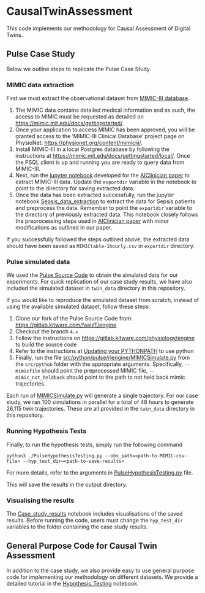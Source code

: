 # CausalTwinAssessment
This code implements our methodology for Causal Assessment of Digital Twins.  

## Pulse Case Study
Below we outline steps to replicate the Pulse Case Study.

### MIMIC data extraction
First we must extract the observational dataset from [MIMIC-III database](https://mimic.mit.edu/).   

1. The MIMIC data contains detailed medical information and as such, the access to MIMIC must be requested as detailed on https://mimic.mit.edu/docs/gettingstarted/.
2. Once your application to access MIMIC has been approved, you will be granted access to the ‘MIMIC-III Clinical Database’ project page on PhysioNet:
https://physionet.org/content/mimiciii/.
3. Install MIMIC-III in a local Postgres database by following the instructions at https://mimic.mit.edu/docs/gettingstarted/local/.
Once the PSQL client is up and running you are ready to query data from MIMIC-III. 
4. Next, run the [jupyter notebook](https://github.com/matthieukomorowski/AI_Clinician/blob/master/AIClinician_Data_extract_MIMIC3_140219.ipynb) developed for the [AIClinician paper](https://www.nature.com/articles/s41591-018-0213-5) to extract MIMIC-III data. Update the `exportdir` variable in the notebook to point to the directory for saving extracted data.
5. Once the data has been extracted successfully, run the jupyter notebook [Sepsis_data_extraction](Notebooks/Sepsis_data_extraction.ipynb) to extract the data for Sepsis patients and preprocess the data. Remember to point the `exportdir` variable to the directory of previously extracted data. This notebook closely follows the preprocessing steps used in [AIClinician paper](https://www.nature.com/articles/s41591-018-0213-5) with minor modifications as outlined in our paper.  

If you successfully followed the steps outlined above, the extracted data should have been saved as `MIMICtable-1hourly.csv` in `exportdir` directory. 

### Pulse simulated data
We used the [Pulse Source Code](https://gitlab.kitware.com/physiology/engine) to obtain the simulated data for our experiments. For quick replication of our case study results, we have also included the simulated dataset in `twin_data` directory in this repository. 

If you would like to reproduce the simulated dataset from scratch, instead of using the available simulated dataset, follow these steps:  
1. Clone our fork of the Pulse Source Code from: https://gitlab.kitware.com/faaizT/engine
2. Checkout the branch `4.x`
3. Follow the instructions on https://gitlab.kitware.com/physiology/engine to build the source code 
4. Refer to the instructions at [Updating your PYTHONPATH](https://gitlab.kitware.com/physiology/engine/-/wikis/Using%20Python) to use python
5. Finally, run the file [src/python/pulse/rlengine/MIMICSimulate.py](https://gitlab.kitware.com/faaizT/engine/-/blob/4.x/src/python/pulse/rlengine/MIMICSimulate.py) from the `src/python` folder with the appropriate arguments. Specifically, `--mimicfile` should point the preprocessed MIMIC file, `--mimic_not_heldback` should point to the path to not held back mimic trajectories.

Each run of [MIMICSimulate.py](https://gitlab.kitware.com/faaizT/engine/-/blob/4.x/src/python/pulse/rlengine/MIMICSimulate.py) will generate a single trajectory. For our case study, we ran 100 simulations in parallel for a total of 48 hours to generate 26,115 twin trajectories. These are all provided in the `twin_data` directory in this repository.

### Running Hypothesis Tests
Finally, to run the hypothesis tests, simply run the following command

```python3 ./PulseHypothesisTesting.py --obs_path=<path-to-MIMIC-csv-file> --hyp_test_dir=<path-to-save-results> ```

For more details, refer to the arguments in [PulseHypothesisTesting.py](PulseHypothesisTesting.py) file.

This will save the results in the output directory.

### Visualising the results
The [Case_study_results](Notebooks/Case_study_results.ipynb) notebook includes visualisations of the saved results. Before running the code, users must change the `hyp_test_dir` variables to the folder containing the case study results.

## General Purpose Code for Causal Twin Assessment
In addition to the case study, we also provide easy to use general purpose code for implementing our methodology on different datasets. We provide a detailed tutorial in the [Hypothesis_Testing](Notebooks/Hypothesis_Testing.ipynb) notebook.